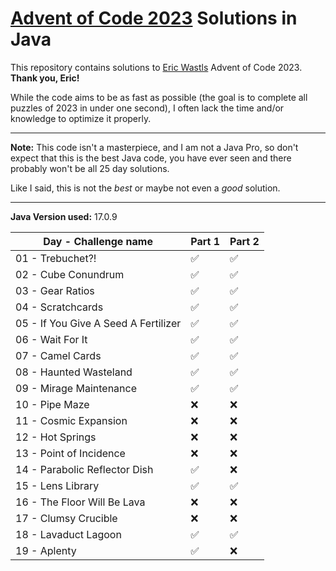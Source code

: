 # [Advent of Code 2023](https://adventofcode.com/2023) Solutions in Java

This repository contains solutions to [Eric Wastls](https://twitter.com/ericwastl) Advent of Code 2023.
<br>**Thank you, Eric!**

While the code aims to be as fast as possible (the goal is to complete all puzzles of 2023 in under one second),
I often lack the time and/or knowledge to optimize it properly.

<hr>

**Note:** This code isn't a masterpiece, and I am not a Java Pro, so don't expect that this is the best Java code,
you have ever seen and there probably won't be all 25 day solutions.

Like I said, this is not the *best* or maybe not even a *good* solution.

<hr>

**Java Version used:** 17.0.9

| Day - Challenge name                 | Part 1 | Part 2 |
|--------------------------------------|--------|--------|
| 01 - Trebuchet?!                     | ✅      | ✅      |
| 02 - Cube Conundrum                  | ✅      | ✅      |
| 03 - Gear Ratios                     | ✅      | ✅      |
| 04 - Scratchcards                    | ✅      | ✅      |
| 05 - If You Give A Seed A Fertilizer | ✅      | ✅      |
| 06 - Wait For It                     | ✅      | ✅      |
| 07 - Camel Cards                     | ✅      | ✅      |
| 08 - Haunted Wasteland               | ✅      | ✅      |
| 09 - Mirage Maintenance              | ✅      | ✅      |
| 10 - Pipe Maze                       | ❌      | ❌      |
| 11 - Cosmic Expansion                | ❌      | ❌      |
| 12 - Hot Springs                     | ❌      | ❌      |
| 13 - Point of Incidence              | ❌      | ❌      |
| 14 - Parabolic Reflector Dish        | ✅      | ❌      |
| 15 - Lens Library                    | ✅      | ✅      |
| 16 - The Floor Will Be Lava          | ❌      | ❌      |
| 17 - Clumsy Crucible                 | ❌      | ❌      |
| 18 - Lavaduct Lagoon                 | ✅      | ✅      |
| 19 - Aplenty                         | ✅      | ❌      |
